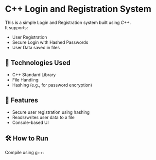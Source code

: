 # C++ Login and Registration System

This is a simple Login and Registration system built using *C++*.  
It supports:
- User Registration
- Secure Login with Hashed Passwords
- User Data saved in files

## 🔧 Technologies Used
- C++ Standard Library
- File Handling
- Hashing (e.g., for password encryption)

## 📁 Features
- Secure user registration using hashing
- Reads/writes user data to a file
- Console-based UI

## 🛠 How to Run
Compile using g++:
